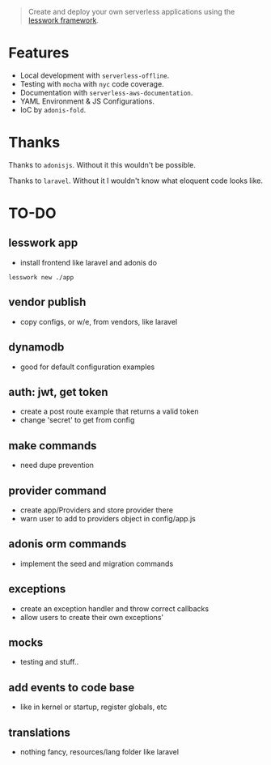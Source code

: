 > Create and deploy your own serverless applications using the [lesswork framework](https://github.com/Askedio/lesswork-framework).

# Features 
* Local development with `serverless-offline`.
* Testing with `mocha` with `nyc` code coverage.
* Documentation with `serverless-aws-documentation`.
* YAML Environment & JS Configurations.
* IoC by `adonis-fold`.


# Thanks
Thanks to `adonisjs`. Without it this wouldn't be possible.

Thanks to `laravel`. Without it I wouldn't know what eloquent code looks like.


# TO-DO
## lesswork app
* install frontend like laravel and adonis do
```
lesswork new ./app
```
## vendor publish
* copy configs, or w/e, from vendors, like laravel

## dynamodb
* good for default configuration examples

## auth: jwt, get token
* create a post route example that returns a valid token 
* change 'secret' to get from config

## make commands 
* need dupe prevention 

## provider command 
* create app/Providers and store provider there 
* warn user to add to providers object in config/app.js


## adonis orm commands
* implement the seed and migration commands


## exceptions
* create an exception handler and throw correct callbacks
* allow users to create their own exceptions'

## mocks
* testing and stuff..

## add events to code base 
* like in kernel or startup, register globals, etc

## translations 
* nothing fancy, resources/lang folder like laravel 


